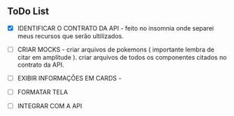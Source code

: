 ## ToDo List

- [x] IDENTIFICAR O CONTRATO DA API - feito no insomnia onde separei meus recursos que serão ultilizados.

- [ ] CRIAR MOCKS - criar arquivos de pokemons ( importante lembra de citar em amplitude ).
                  criar arquivos de todos os componentes citados no contrato da API.

- [ ] EXIBIR INFORMAÇÕES EM CARDS - 

- [ ] FORMATAR TELA 

- [ ] INTEGRAR COM A API


